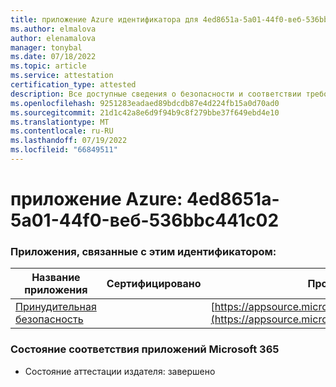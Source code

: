 ```yaml
---
title: приложение Azure идентификатора для 4ed8651a-5a01-44f0-веб-536bbc441c02
ms.author: elmalova
author: elenamalova
manager: tonybal
ms.date: 07/18/2022
ms.topic: article
ms.service: attestation
certification_type: attested
description: Все доступные сведения о безопасности и соответствии требованиям для 4ed8651a-5a01-44f0-веб-536bbc441c02.
ms.openlocfilehash: 9251283eadaed89bdcdb87e4d224fb15a0d70ad0
ms.sourcegitcommit: 21d1c42a8e6d9f94b9c8f279bbe37f649ebd4e10
ms.translationtype: MT
ms.contentlocale: ru-RU
ms.lasthandoff: 07/19/2022
ms.locfileid: "66849511"
---
```

# <a name="azure-app-id-4ed8651a-5a01-44f0-abdf-536bbc441c02"></a>приложение Azure: 4ed8651a-5a01-44f0-веб-536bbc441c02


### <a name="apps-associated-with-this-id"></a>Приложения, связанные с этим идентификатором:
| **Название приложения** | **Сертифицировано** | **Просмотр в AppSource** |
|--------------|---------------|-----------------------|
| [Принудительная безопасность](../forward/WA200002833.md) |  | [https://appsource.microsoft.com/product/office/WA200002833](https://appsource.microsoft.com/product/office/WA200002833) |

### <a name="microsoft-365-app-compliance-status"></a>Состояние соответствия приложений Microsoft 365
- Состояние аттестации издателя: завершено
